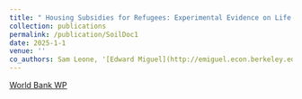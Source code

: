 ```yaml
---
title: " Housing Subsidies for Refugees: Experimental Evidence on Life Outcomes and Social Integration in Jordan"
collection: publications
permalink: /publication/SoilDoc1
date: 2025-1-1
venue: ''
co_authors: Sam Leone, '[Edward Miguel](http://emiguel.econ.berkeley.edu/), Bailey Palmer, [Sandra Rozo](https://www.sandrarozo.net/), [Emma Smith](https://sites.harvard.edu/emmasmith/), and Sarah Stillman'
---
```

[World Bank WP]([https://www.journals.uchicago.edu/doi/10.1086/731589](https://documents.worldbank.org/en/publication/documents-reports/documentdetail/099831501212542537/idu1a72809a417fd714c7918d82140a01ed1a392))
